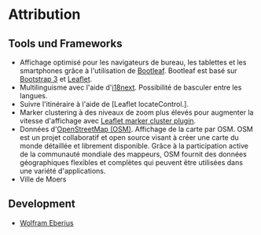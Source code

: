 # Attribution

## Tools und Frameworks

* Affichage optimisé pour les navigateurs de bureau, les tablettes et les smartphones grâce à l'utilisation de [Bootleaf]. Bootleaf est basé sur [Bootstrap 3] et [Leaflet].
* Multilinguisme avec l'aide d'[i18next]. Possibilité de basculer entre les langues.
* Suivre l'itinéraire à l'aide de [Leaflet locateControl.].
* Marker clustering à des niveaux de zoom plus élevés pour augmenter la vitesse d'affichage avec [Leaflet marker cluster plugin].
* Données d'[OpenStreetMap (OSM)]. Affichage de la carte par OSM. OSM est un projet collaboratif et open source visant à créer une carte du monde détaillée et librement disponible. Grâce à la participation active de la communauté mondiale des mappeurs, OSM fournit des données géographiques flexibles et complètes qui peuvent être utilisées dans une variété d'applications.
*   Ville de Moers

## Development

* [Wolfram Eberius]

[Bootleaf]: https://github.com/bmcbride/bootleaf
[Bootstrap 3]: http://getbootstrap.com/
[Leaflet]: http://leafletjs.com/
[i18next]: https://www.i18next.com/
[marked.js]: https://marked.js.org/
[Leaflet locateControl]: https://github.com/domoritz/leaflet-locatecontrol
[Leaflet marker cluster plugin]: https://github.com/Leaflet/Leaflet.markercluster
[Leaflet Coordinates Control]: https://github.com/zimmicz/Leaflet-Coordinates-Control/blob/master/Control.Coordinates.js
[OpenStreetMap (OSM)]: https://openstreetmap.org/
[Wolfram Eberius]: https://weberius.github.io/